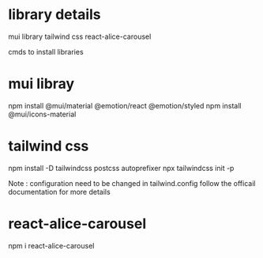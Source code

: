 # library details
mui library
tailwind css
react-alice-carousel

cmds to install libraries

# mui libray
npm install @mui/material @emotion/react @emotion/styled
npm install @mui/icons-material

# tailwind css
npm install -D tailwindcss postcss autoprefixer
npx tailwindcss init -p

Note : configuration need to be changed in tailwind.config follow the officail documentation for more details

# react-alice-carousel
npm i react-alice-carousel
